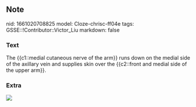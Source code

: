 ## Note
nid: 1661020708825
model: Cloze-chrisc-ff04e
tags: GSSE::!Contributor::Victor_Liu
markdown: false

### Text
The {{c1::medial cutaneous nerve of the arm}} runs down on the
medial side of the axillary vein and <span style="color: 
 var(--field-fg);">supplies skin over the {{c2::front and medial
side of the upper arm</span>}}.

### Extra
<img src="1200px-Gray812and814.svg.png">
